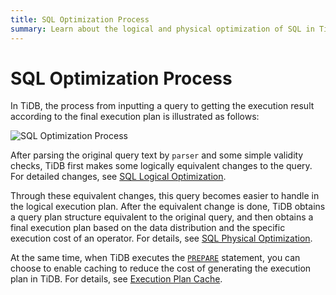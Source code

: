 ```yaml
---
title: SQL Optimization Process
summary: Learn about the logical and physical optimization of SQL in TiDB.
---
```


# SQL Optimization Process

In TiDB, the process from inputting a query to getting the execution result according to the final execution plan is illustrated as follows:

![SQL Optimization Process](https://docs-download.pingcap.com/media/images/docs/sql-optimization.png)

After parsing the original query text by `parser` and some simple validity checks, TiDB first makes some logically equivalent changes to the query. For detailed changes, see [SQL Logical Optimization](/sql-logical-optimization.md).

Through these equivalent changes, this query becomes easier to handle in the logical execution plan. After the equivalent change is done, TiDB obtains a query plan structure equivalent to the original query, and then obtains a final execution plan based on the data distribution and the specific execution cost of an operator. For details, see [SQL Physical Optimization](/sql-physical-optimization.md).

At the same time, when TiDB executes the [`PREPARE`](/sql-statements/sql-statement-prepare.md) statement, you can choose to enable caching to reduce the cost of generating the execution plan in TiDB. For details, see [Execution Plan Cache](/sql-prepared-plan-cache.md).
